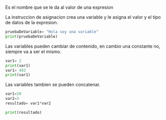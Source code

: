 Es el nombre que se le da al valor de una expresion

La instruccion de asignacion crea una variable y le asigna el valor y el tipo de datos de la expresion.

```python
pruebaDeVariable= "Hola soy una variable"
print(pruebaDeVariable)
```


Las variables pueden cambiar de contenido, en cambio una constante no, siempre va a ser el mismo.

```python
var1= 2
print(var1)
var1= 483
print(var1)

```

Las variables tambien se pueden concatenar.

```python
var1=20
var2=3
resultado= var1*var2

print(resultado)
```

